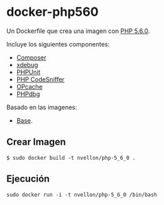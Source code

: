 # docker-php560

Un Dockerfile que crea una imagen con [PHP 5.6.0](https://github.com/php/php-src/tree/PHP-5.6.0).

Incluye los siguientes componentes:

- [Composer](https://getcomposer.org/)
- [xdebug](http://xdebug.org/)
- [PHPUnit](http://phpunit.de/)
- [PHP CodeSniffer](https://github.com/squizlabs/PHP_CodeSniffer)
- [OPcache](https://github.com/zendtech/ZendOptimizerPlus)
- [PHPdbg](http://phpdbg.com)

Basado en las imagenes:
- [Base](https://github.com/nvellon/dockerfiles/tree/master/base).

## Crear Imagen

	$ sudo docker build -t nvellon/php-5_6_0 .

## Ejecución

	sudo docker run -i -t nvellon/php-5_6_0 /bin/bash